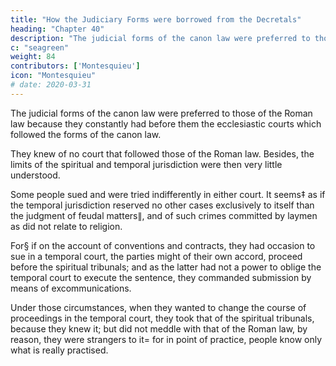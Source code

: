 ```yaml
---
title: "How the Judiciary Forms were borrowed from the Decretals"
heading: "Chapter 40"
description: "The judicial forms of the canon law were preferred to those of the Roman law because they constantly had before them the ecclesiastic courts which followed the forms of the canon law"
c: "seagreen"
weight: 84
contributors: ['Montesquieu']
icon: "Montesquieu"
# date: 2020-03-31
---
```



<!-- But how comes it, some will say, that when the institutions were laid aside,  -->

The judicial forms of the canon law were preferred to those of the Roman law because they constantly had before them the ecclesiastic courts which followed the forms of the canon law.

They knew of no court that followed those of the Roman law. Besides, the limits of the spiritual and temporal jurisdiction were then very little understood. 

Some people sued and were tried indifferently in either court. It seems‡ as if the temporal jurisdiction reserved no other cases exclusively to itself than the judgment of feudal matters∥, and of such crimes committed by laymen as did not relate to religion. 

For§ if on the account of conventions and contracts, they had occasion to sue in a temporal court, the parties might of their own accord, proceed before the spiritual tribunals; and as the latter had not a power to oblige the temporal court to execute the sentence, they commanded submission by means of excommunications. 

Under those circumstances, when they wanted to change the course of proceedings in the temporal court, they took that of the spiritual tribunals, because they knew it; but did not meddle with that of the Roman law, by reason, they were strangers to it=  for in point of practice, people know only what is really practised.


